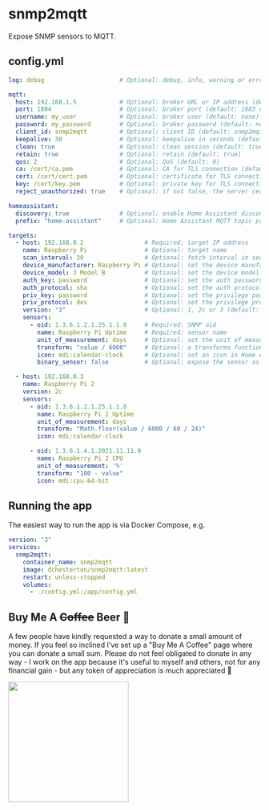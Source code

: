 # snmp2mqtt

Expose SNMP sensors to MQTT.

## config.yml

```yaml
log: debug                     # Optional: debug, info, warning or error (default: info)

mqtt:
  host: 192.168.1.5            # Optional: broker URL or IP address (default: localhost)
  port: 1884                   # Optional: broker port (default: 1883 or 8883 for TLS connections)
  username: my_user            # Optional: broker user (default: none)
  password: my_password        # Optional: broker password (default: none)
  client_id: snmp2mqtt         # Optional: client ID (default: snmp2mqtt)
  keepalive: 30                # Optional: keepalive in seconds (default: 10)
  clean: true                  # Optional: clean session (default: true)
  retain: true                 # Optional: retain (default: true)
  qos: 2                       # Optional: QoS (default: 0)
  ca: /cert/ca.pem             # Optional: CA for TLS connection (default: none)
  cert: /cert/cert.pem         # Optional: certificate for TLS connection (default: none)
  key: /cert/key.pem           # Optional: private key for TLS connection (default: none)
  reject_unauthorized: true    # Optional: if not false, the server certificate is verified against the list of supplied CAs. Override with caution (default: true when using TLS)

homeassistant:
  discovery: true              # Optional: enable Home Assistant discovery (default: false)
  prefix: "home-assistant"     # Optional: Home Assistant MQTT topic prefix (default: homeassistant)

targets:
  - host: 192.168.0.2                 # Required: target IP address
    name: Raspberry Pi                # Optional: target name
    scan_interval: 30                 # Optional: fetch interval in seconds (default: 10)
    device_manufacturer: Raspberry Pi # Optional: set the device manufacturer in Home Assistant
    device_model: 3 Model B           # Optional: set the device model in Home Assistant
    auth_key: password                # Optional: set the auth password for SNMPv3
    auth_protocol: sha                # Optional: set the auth protocol for SNMPv3, one of sha or md5
    priv_key: password                # Optional: set the privilege password for SNMPv3
    priv_protocol: des                # Optional: set the privilege protocol for SNMPv3, one of des, aes, aes256b or aes256r
    version: "3"                      # Optional: 1, 2c or 3 (default: 1)
    sensors:
      - oid: 1.3.6.1.2.1.25.1.1.0     # Required: SNMP oid
        name: Raspberry Pi Uptime     # Required: sensor name
        unit_of_measurement: days     # Optional: set the unit of measurement in Home Assistant
        transform: "value / 6000"     # Optional: a transforma function written in JavaScript
        icon: mdi:calendar-clock      # Optional: set an icon in Home Assistant
        binary_sensor: false          # Optional: expose the sensor as a binary sensor in Home Assistant

  - host: 192.168.0.3
    name: Raspberry Pi 2
    version: 2c
    sensors:
      - oid: 1.3.6.1.2.1.25.1.1.0
        name: Raspberry Pi 2 Uptime
        unit_of_measurement: days
        transform: "Math.floor(value / 6000 / 60 / 24)"
        icon: mdi:calendar-clock

      - oid: 1.3.6.1.4.1.2021.11.11.0
        name: Raspberry Pi 2 CPU
        unit_of_measurement: '%'
        transform: "100 - value"
        icon: mdi:cpu-64-bit
```

## Running the app

The easiest way to run the app is via Docker Compose, e.g.

```yaml
version: "3"
services:
  snmp2mqtt:
    container_name: snmp2mqtt
    image: dchesterton/snmp2mqtt:latest
    restart: unless-stopped
    volumes:
      - ./config.yml:/app/config.yml
```

## Buy Me A ~~Coffee~~ Beer 🍻

A few people have kindly requested a way to donate a small amount of money. If you feel so inclined I've set up a "Buy Me A Coffee"
page where you can donate a small sum. Please do not feel obligated to donate in any way - I work on the app because it's
useful to myself and others, not for any financial gain - but any token of appreciation is much appreciated 🙂

<a href="https://www.buymeacoffee.com/dchesterton"><img src="https://img.buymeacoffee.com/api/?url=aHR0cHM6Ly9pbWcuYnV5bWVhY29mZmVlLmNvbS9hcGkvP25hbWU9ZGNoZXN0ZXJ0b24mc2l6ZT0zMDAmYmctaW1hZ2U9Ym1jJmJhY2tncm91bmQ9ZmY4MTNm&creator=dchesterton&is_creating=building%20software%20to%20help%20create%20awesome%20homes&design_code=1&design_color=%23ff813f&slug=dchesterton" height="240" /></a>
